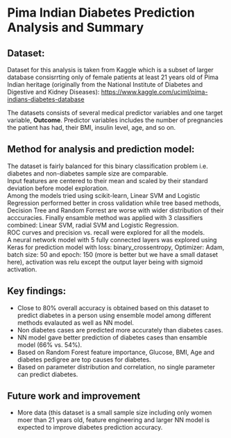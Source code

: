 # Pima Indian Diabetes Prediction Analysis and Summary  
  
## Dataset:
Dataset for this analysis is taken from Kaggle which is a subset of larger database consisrrting only of female patients at least 21 years old of Pima Indian heritage (originally from the National Institute of Diabetes and Digestive and Kidney Diseases):
https://www.kaggle.com/uciml/pima-indians-diabetes-database  

The datasets consists of several medical predictor variables and one target variable, **Outcome**. Predictor variables includes the number of pregnancies the patient has had, their BMI, insulin level, age, and so on.

## Method for analysis and prediction model:
The dataset is fairly balanced for this binary classification problem i.e. diabetes and non-diabetes sample size are comparable.  
Input features are centered to their mean and scaled by their standard deviation before model exploration.  
Among the models tried using scikit-learn, Linear SVM and Logistic Regression performed better in cross validation while tree based methods, Decision Tree and Random Forrest are worse with wider distribution of their acccuracies. Finally ensamble method was applied with 3 classifiers combined: Linear SVM, radial SVM and Logistic Regression.  
ROC curves and precision vs. recall were explored for all the models.  
A neural network model with 5 fully connected layers was explored using Keras for prediction model with loss: binary_crossentropy, Optimizer: Adam, batch size: 50 and epoch: 150 (more is better but we have a small dataset here), activation was relu except the output layer being with sigmoid activation.  

## Key findings:
* Close to 80% overall accuracy is obtained based on this dataset to predict diabetes in a person using ensemble model among different methods evalauted as well as NN model.
* Non diabetes cases are predicted more accurately than diabetes cases.
* NN model gave better prediction of diabetes cases than ensamble model (66% vs. 54%).
* Based on Random Forest feature importance, Glucose, BMI, Age and diabetes pedigree are top causes for diabetes.
* Based on parameter distribution and correlation, no single parameter can predict diabetes.
## Future work and improvement
* More data (this dataset is a small sample size including only women moer than 21 years old, feature engineering and larger NN model is expected to improve diabetes prediction accuracy.
